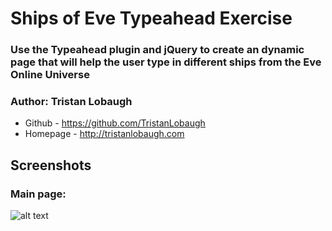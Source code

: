# Ships of Eve Typeahead Exercise

### Use the Typeahead plugin and jQuery to create an dynamic page that will help the user type in different ships from the Eve Online Universe

### Author: Tristan Lobaugh 
+ Github - https://github.com/TristanLobaugh
+ Homepage - http://tristanlobaugh.com

## Screenshots

### Main page:
![alt text](https://raw.githubusercontent.com/TristanLobaugh/typeahead_ships_of_eve/master/img/screen_shot.png)

